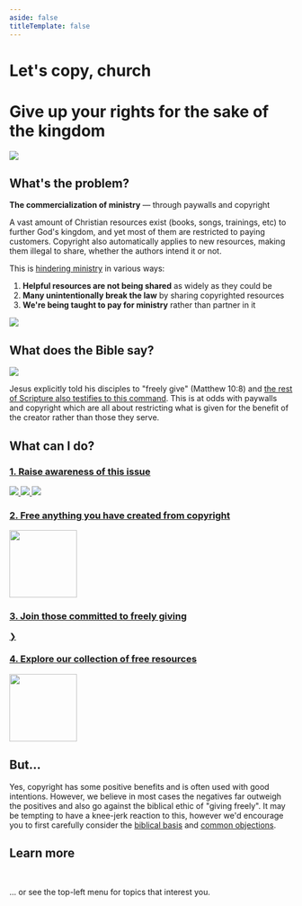 ```yaml
---
aside: false
titleTemplate: false
---
```


<script lang='ts' setup>

import {onBeforeMount} from 'vue'

import {people} from '@/_comp/people'


const people_ids = Object.keys(people)

onBeforeMount(() => {
    // Randomize order of people (ignored for SSR)
    const random_nums = Object.fromEntries(people_ids.map(id => [id, Math.random()]))
    people_ids.sort((a, b) => random_nums[a] - random_nums[b])
})

</script>


<style lang='sass' scoped>

h1:nth-child(1)
    font-size: 80px
    font-weight: bold
    line-height: 1.1 // Fix VP's pixel value
    color: var(--brand)
    margin: 36px 0
    text-align: center

h1:nth-child(2)
    font-size: 30px
    text-align: center

.quote
    width: 100%

h3
    font-size: 1.5em
    margin-top: 48px
    margin-bottom: 24px
    font-weight: bold
    @media (max-width: 600px)
        font-size: 1.2em

.icon
    width: 100%
    max-width: 300px
    margin: 50px auto

.ill_share
    max-width: 600px
    width: 100%
    margin: 0 auto

.memes
    display: flex
    margin: 24px 0

    img
        width: 0
        flex-grow: 1
        cursor: pointer
        margin-right: 24px
        @media (max-width: 600px)
            margin-right: 12px

.people
    display: flex
    align-items: center
    margin: 12px 0

    img
        width: 0
        flex-grow: 1
        border-radius: 50%
        margin-right: 24px
        @media (max-width: 600px)
            margin-right: 12px

.more
    @media (max-width: 600px)
        display: flex
        flex-direction: column

</style>

# Let's copy, church
# Give up your rights for the sake of the kingdom

<img class='icon' src='/_assets/icon.svg'>


## What's the problem?

<span class=mixed>__The commercialization of ministry__ &mdash; through paywalls and copyright</span>

A vast amount of Christian resources exist (books, songs, trainings, etc) to further God's kingdom, and yet most of them are restricted to paying customers. Copyright also automatically applies to new resources, making them illegal to share, whether the authors intend it or not.

This is [hindering ministry](/explain/examples/) in various ways:

 1. __Helpful resources are not being shared__ as widely as they could be
 2. __Many unintentionally break the law__ by sharing copyrighted resources
 3. __We're being taught to pay for ministry__ rather than partner in it

<img src='@/_assets/ill_share.svg' class='ill_share'>


## What does the Bible say?

<img class='quote' src='@/_assets/images/quote.svg'>

Jesus explicitly told his disciples to "freely give" (Matthew 10:8) and [the rest of Scripture also testifies to this command](/explain/biblical/). This is at odds with paywalls and copyright which are all about restricting what is given for the benefit of the creator rather than those they serve.


## What can I do?

### [1. Raise awareness of this issue](/share/)

<a class='memes' href='/share/'>
    <img src='/memes/jesus_give.jpg'>
    <img src='/memes/jesus_charge.jpg'>
    <img src='/memes/paul_trainings.jpg'>
</a>


### [2. Free anything you have created from copyright](/licenses/)

<a href='/licenses/'>
    <img src='@/_assets/ill_unlock.svg' width=120>
</a>


### [3. Join those committed to freely giving](/join/)

<a class='people' href='/join/'>
    <img v-for='person of people_ids.slice(0, 6)' :src='`/_assets/people/${person}.webp`' :title='people[person].title'>
    <div title="View all">❯</div>
</a>


### [4. Explore our collection of free resources](/collection/)

<a href='/collection/'>
    <img src='@/_assets/ill_collection.svg' width=120>
</a>


## But...
Yes, copyright has some positive benefits and is often used with good intentions. However, we believe in most cases the negatives far outweigh the positives and also go against the biblical ethic of "giving freely". It may be tempting to have a knee-jerk reaction to this, however we'd encourage you to first carefully consider the [biblical basis](/explain/biblical/) and [common objections](/explain/objections/).


## Learn more

<p class='more'>
    <VPButton href='/initiatives/quiz/' theme='alt' text="Take a quiz"></VPButton>
    &nbsp;
    <VPButton href='/share/' theme='alt' text="Scroll some memes"></VPButton>
    &nbsp;
    <VPButton href='/initiatives/bibles/' theme='alt' text="View Bible ratings"></VPButton>
</p>

... or see the top-left menu for topics that interest you.
